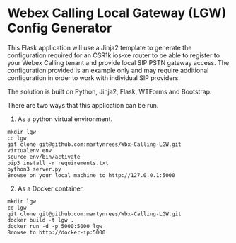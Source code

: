 # Webex Calling Local Gateway (LGW) Config Generator

This Flask application will use a Jinja2 template to generate the configuration required for an CSR1k ios-xe router to be able to register to your Webex Calling tenant and provide local SIP PSTN gateway access.
The configuration provided is an example only and may require additional configuration in order to work with individual SIP providers.

The solution is built on Python, Jinja2, Flask, WTForms and Bootstrap.

There are two ways that this application can be run.
1. As a python virtual environment.
```
mkdir lgw
cd lgw
git clone git@github.com:martynrees/Wbx-Calling-LGW.git
virtualenv env
source env/bin/activate
pip3 install -r requirements.txt
python3 server.py
Browse on your local machine to http://127.0.0.1:5000
```
2. As a Docker container.
```
mkdir lgw
cd lgw
git clone git@github.com:martynrees/Wbx-Calling-LGW.git
docker build -t lgw .
docker run -d -p 5000:5000 lgw
Browse to http://docker-ip:5000 
```
